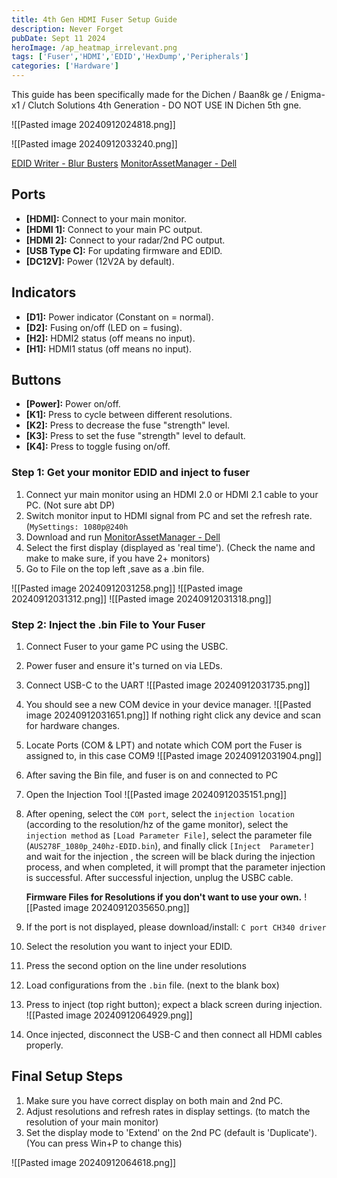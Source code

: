 ```yaml
---
title: 4th Gen HDMI Fuser Setup Guide
description: Never Forget
pubDate: Sept 11 2024
heroImage: /ap_heatmap_irrelevant.png
tags: ['Fuser','HDMI','EDID','HexDump','Peripherals']
categories: ['Hardware']
---
```


This guide has been specifically made for the Dichen / Baan8k ge / Enigma-x1 / Clutch Solutions 4th Generation - DO NOT USE IN Dichen 5th gne.

![[Pasted image 20240912024818.png]]

![[Pasted image 20240912033240.png]]

[EDID Writer - Blur Busters](https://www.monitortests.com/forum/Thread-EDID-DisplayID-Writer)
[MonitorAssetManager - Dell](https://www.dell.com/support/kbdoc/en-ie/000156229/using-monitor-asset-manager-version-2-6-to-read-extended-display-identification-data-edid-information)
## Ports

- **[HDMI]:** Connect to your main monitor.
- **[HDMI 1]:** Connect to your main PC output.
- **[HDMI 2]:** Connect to your radar/2nd PC output.
- **[USB Type C]:** For updating firmware and EDID.
- **[DC12V]:** Power (12V2A by default).
## Indicators

- **[D1]:** Power indicator (Constant on = normal).
- **[D2]:** Fusing on/off (LED on = fusing).
- **[H2]:** HDMI2 status (off means no input).
- **[H1]:** HDMI1 status (off means no input).
## Buttons

- **[Power]:** Power on/off.
- **[K1]:** Press to cycle between different resolutions.
- **[K2]:** Press to decrease the fuse "strength" level.
- **[K3]:** Press to set the fuse "strength" level to default.
- **[K4]:** Press to toggle fusing on/off.

### Step 1: Get your monitor EDID and inject to fuser

1. Connect yur main monitor using an HDMI 2.0 or HDMI 2.1 cable to your PC. (Not sure abt DP)
2. Switch monitor input to HDMI signal from PC and set the refresh rate. (`MySettings: 1080p@240h`
3. Download and run [MonitorAssetManager - Dell](https://www.dell.com/support/kbdoc/en-ie/000156229/using-monitor-asset-manager-version-2-6-to-read-extended-display-identification-data-edid-information)
5. Select the first display (displayed as 'real time'). (Check the name and make to make sure, if you have 2+ monitors)
6. Go to File on the top left ,save as a .bin file.
   
![[Pasted image 20240912031258.png]]
![[Pasted image 20240912031312.png]]
![[Pasted image 20240912031318.png]]
### Step 2: Inject the .bin File to Your Fuser

1. Connect Fuser to your game PC using the USBC.
2. Power fuser and ensure it's turned on via LEDs.
3. Connect USB-C to the UART
   ![[Pasted image 20240912031735.png]]
5. You should see a new COM device in your device manager.
   ![[Pasted image 20240912031651.png]]
   If nothing right click any device and scan for hardware changes.
8. Locate Ports (COM & LPT) and notate which COM port the Fuser is assigned to, in this case COM9
![[Pasted image 20240912031904.png]]
10. After  saving  the  Bin  file,  and fuser is on and connected to PC
11. Open the Injection Tool
![[Pasted image 20240912035151.png]]
12. After opening, select the `COM port`, select the `injection location` (according to the resolution/hz of the game monitor), select the` injection method` as `[Load Parameter File]`, select the parameter file (`AUS278F_1080p_240hz-EDID.bin`),  and  finally  click  `[Inject  Parameter]`  and  wait  for  the  injection  ,  the screen  will  be  black  during  the  injection  process,  and  when  completed,  it  will  prompt  that the parameter  injection  is  successful. After  successful  injection,  unplug  the  USBC  cable.

    **Firmware Files for Resolutions if you don't want to use your own.**
	![[Pasted image 20240912035650.png]]
14. If the port is not displayed, please download/install: `C port CH340 driver`
15. Select the resolution you want to inject your EDID.
16. Press the second option on the line under resolutions
17. Load configurations from the `.bin` file. (next to the blank box)
18. Press to inject (top right button); expect a black screen during injection.
![[Pasted image 20240912064929.png]]
19. Once injected, disconnect the USB-C and then connect all HDMI cables properly.
## Final Setup Steps

1. Make sure you have correct display on both main and 2nd PC.
2. Adjust resolutions and refresh rates in display settings. (to match the resolution of your main monitor)
3. Set the display mode to 'Extend' on the 2nd PC (default is 'Duplicate'). (You can press Win+P to change this)

![[Pasted image 20240912064618.png]]
